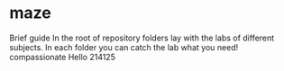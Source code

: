 # maze
Brief guide
In the root of repository folders lay with the labs of different subjects.
In each folder you can catch the lab what you need!
compassionate
Hello 
214125
